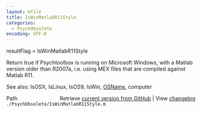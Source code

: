 ```yaml
---
layout: mfile
title: IsWinMatlabR11Style
categories:
  - PsychObsolete
encoding: UTF-8
---
```


resultFlag = IsWinMatlabR11Style

Return true if Psychtoolbox is running on Microsoft Windows,
with a Matlab version older than R2007a, i.e. using MEX files that
are compiled against Matlab R11.

See also: IsOSX, IsLinux, IsOS9, IsWin, [OSName](/docs/OSName), computer


<div class="code_header" style="text-align:right;">
  <span style="float:left;">Path&nbsp;&nbsp;</span> <span class="counter">Retrieve <a href=
  "https://raw.github.com/Psychtoolbox-3/Psychtoolbox-3/beta/./PsychObsolete/IsWinMatlabR11Style.m">current version from GitHub</a> | View <a href=
  "https://github.com/Psychtoolbox-3/Psychtoolbox-3/commits/beta/./PsychObsolete/IsWinMatlabR11Style.m">changelog</a></span>
</div>
<div class="code">
  <code>./PsychObsolete/IsWinMatlabR11Style.m</code>
</div>
